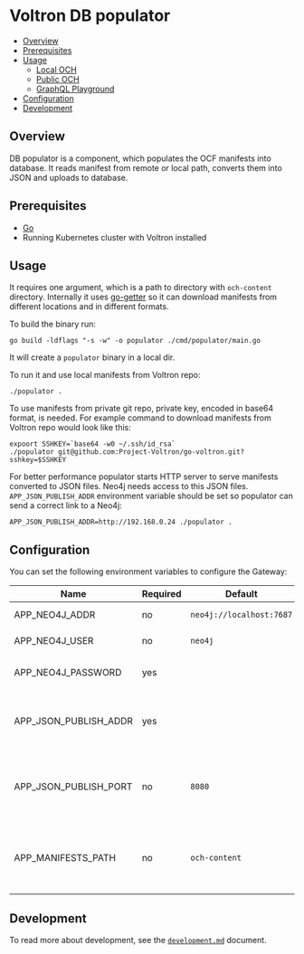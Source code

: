 # Voltron DB populator

- [Overview](#overview)
- [Prerequisites](#prerequisites)
- [Usage](#usage)
  - [Local OCH](#local-och)
  - [Public OCH](#public-och)
  - [GraphQL Playground](#graphql-playground)
- [Configuration](#configuration)
- [Development](#development)

## Overview 

DB populator is a component, which populates the OCF manifests into database. It reads manifest from remote or local path,
converts them into JSON and uploads to database.

## Prerequisites

- [Go](https://golang.org)
- Running Kubernetes cluster with Voltron installed

## Usage

It requires one argument, which is a path to directory with `och-content` directory. Internally it uses
[go-getter](https://github.com/hashicorp/go-getter) so it can download manifests from different locations
and in different formats.

To build the binary run:

```shell
go build -ldflags "-s -w" -o populator ./cmd/populator/main.go
```

It will create a `populator` binary in a local dir.

To run it and use local manifests from Voltron repo:

```shell
./populator .
```

To use manifests from private git repo, private key, encoded in base64 format, is needed.
For example command to download manifests from Voltron repo would look like this:
```shell
expoort SSHKEY=`base64 -w0 ~/.ssh/id_rsa`
./populator git@github.com:Project-Voltron/go-voltron.git?sshkey=$SSHKEY
```

For better performance populator starts HTTP server to serve manifests converted to JSON files.
Neo4j needs access to this JSON files. `APP_JSON_PUBLISH_ADDR` environment variable should be set
so populator can send a correct link to a Neo4j:

```shell
APP_JSON_PUBLISH_ADDR=http://192.168.0.24 ./populator .
```

## Configuration

You can set the following environment variables to configure the Gateway:

| Name                                | Required | Default   | Description                                                                                                                                                           |
| ----------------------------------- | -------- | --------- | --------------------------------------------------------------------------------------------------------------------------------------------------------------------- |
| APP_NEO4J_ADDR                       | no       | `neo4j://localhost:7687` | Neo4j address                                                                                                                                         |
| APP_NEO4J_USER                       | no       | `neo4j`                  | Neo4j admin user                                                                                                                                      |
| APP_NEO4J_PASSWORD                   | yes      |                          | Neo4h admin password                                                                                                                                  |
| APP_JSON_PUBLISH_ADDR                | yes      |                          | Address on which populator will serve JSON files                                                                                                      |
| APP_JSON_PUBLISH_PORT                | no       | `8080`                   | Port number on which populator will be listening                                                                                                      |
| APP_MANIFESTS_PATH                   | no       | `och-content`            | Path to a directory in a repository where manifests are stored                                                                                        |

## Development

To read more about development, see the [`development.md`](../../docs/development.md) document.
